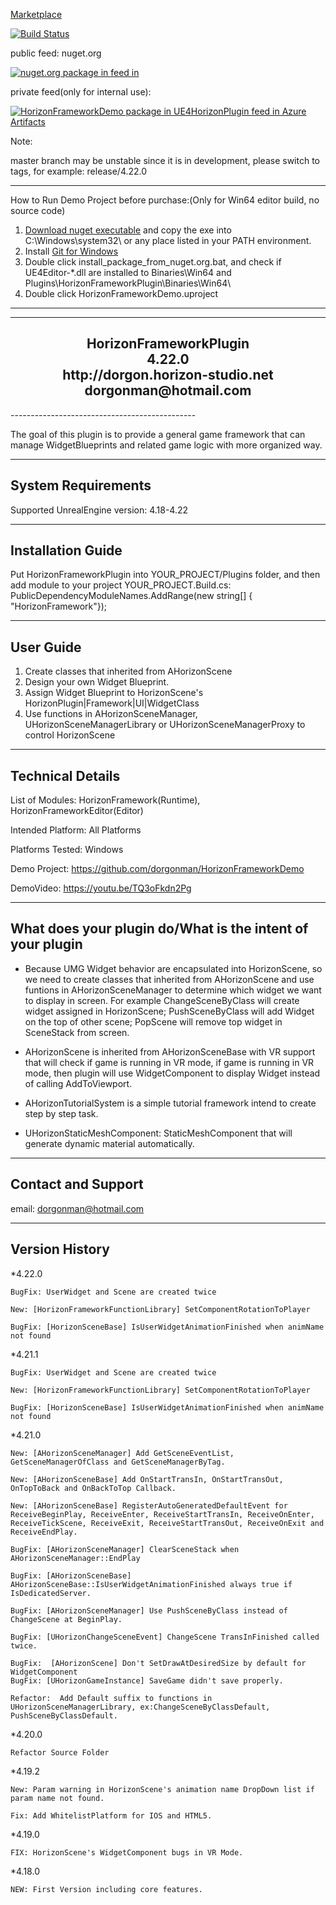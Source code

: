 [Marketplace](https://www.unrealengine.com/marketplace/horizonframework-plugin) 


[![Build Status](https://hsgame.visualstudio.com/UE4HorizonPlugin/_apis/build/status/HorizonFramework/HorizonFrameworkDemo-Shipping-CI?branchName=master)](https://hsgame.visualstudio.com/UE4HorizonPlugin/_build/latest?definitionId=28&branchName=master)

public feed: nuget.org  

[![nuget.org package in feed in ](https://img.shields.io/nuget/v/HorizonFrameworkDemo.svg)](https://www.nuget.org/packages/HorizonFrameworkDemo/)

private feed(only for internal use): 

[![HorizonFrameworkDemo package in UE4HorizonPlugin feed in Azure Artifacts](https://hsgame.feeds.visualstudio.com/_apis/public/Packaging/Feeds/319fdc64-73ff-4910-b3b8-2ee206a67a49/Packages/5098845a-f9dd-48c2-a996-f5fc69389226/Badge)](https://hsgame.visualstudio.com/UE4HorizonPlugin/_packaging?_a=package&feed=319fdc64-73ff-4910-b3b8-2ee206a67a49&package=5098845a-f9dd-48c2-a996-f5fc69389226&preferRelease=true)


Note: 

master branch may be unstable since it is in development, please switch to tags, for example: release/4.22.0



----------------------------------------------  
How to Run Demo Project before purchase:(Only for Win64 editor build, no source code)
1. [Download nuget executable](https://www.nuget.org/downloads) and copy the exe into C:\Windows\system32\ or any place listed in your PATH environment.
2. Install [Git for Windows](https://gitforwindows.org/)
3. Double click install_package_from_nuget.org.bat, and check if UE4Editor-*.dll are installed to Binaries\Win64 and Plugins\HorizonFrameworkPlugin\Binaries\Win64\
4. Double click HorizonFrameworkDemo.uproject  
----------------------------------------------

 

----------------------------------------------  
<h2 align="center">				
			HorizonFrameworkPlugin<br>
					4.22.0   <br>
			http://dorgon.horizon-studio.net  <br>
				dorgonman@hotmail.com  <br>
</h2>
----------------------------------------------  

 The goal of this plugin is to provide a general game framework that can manage WidgetBlueprints and related game logic with more organized way.

-----------------------  
System Requirements
-----------------------  
Supported UnrealEngine version: 4.18-4.22


-----------------------
Installation Guide
-----------------------  

Put HorizonFrameworkPlugin into YOUR_PROJECT/Plugins folder, 
and then add module to your project 
YOUR_PROJECT.Build.cs:
PublicDependencyModuleNames.AddRange(new string[] { "HorizonFramework"});

-----------------------
User Guide
-----------------------  
1. Create classes that inherited from AHorizonScene
2. Design your own Widget Blueprint.
3. Assign Widget Blueprint to HorizonScene's HorizonPlugin|Framework|UI|WidgetClass
4. Use functions in AHorizonSceneManager, UHorizonSceneManagerLibrary or UHorizonSceneManagerProxy to control HorizonScene

-----------------------
Technical Details
-----------------------  

List of Modules: HorizonFramework(Runtime), HorizonFrameworkEditor(Editor)

Intended Platform: All Platforms  

Platforms Tested: Windows

Demo Project: https://github.com/dorgonman/HorizonFrameworkDemo

DemoVideo: https://youtu.be/TQ3oFkdn2Pg

-----------------------
What does your plugin do/What is the intent of your plugin
-----------------------  

* Because UMG Widget behavior are encapsulated into HorizonScene, so we need to create classes that inherited from AHorizonScene and use funtions in AHorizonSceneManager to determine which widget we want to display in screen. For example ChangeSceneByClass will create widget assigned in HorizonScene; PushSceneByClass will add Widget on the top of other scene; PopScene will remove top widget in SceneStack from screen.

* AHorizonScene is inherited from AHorizonSceneBase with VR support that will check if game is running in VR mode, if game is running in VR mode, then plugin will use WidgetComponent to display Widget instead of calling AddToViewport.

* AHorizonTutorialSystem is a simple tutorial framework intend to create step by step task.

* UHorizonStaticMeshComponent: StaticMeshComponent that will generate dynamic material automatically.

-----------------------
Contact and Support
-----------------------  

email: dorgonman@hotmail.com


-----------------------
 Version History
-----------------------  

*4.22.0

	BugFix: UserWidget and Scene are created twice  

	New: [HorizonFrameworkFunctionLibrary] SetComponentRotationToPlayer  

	BugFix: [HorizonSceneBase] IsUserWidgetAnimationFinished when animName not found  


*4.21.1

	BugFix: UserWidget and Scene are created twice  

	New: [HorizonFrameworkFunctionLibrary] SetComponentRotationToPlayer  

	BugFix: [HorizonSceneBase] IsUserWidgetAnimationFinished when animName not found  
	
 
*4.21.0

	New: [AHorizonSceneManager] Add GetSceneEventList, GetSceneManagerOfClass and GetSceneManagerByTag.  

	New: [AHorizonSceneBase] Add OnStartTransIn, OnStartTransOut, OnTopToBack and OnBackToTop Callback.  

	New: [AHorizonSceneBase] RegisterAutoGeneratedDefaultEvent for ReceiveBeginPlay, ReceiveEnter, ReceiveStartTransIn, ReceiveOnEnter, ReceiveTickScene, ReceiveExit, ReceiveStartTransOut, ReceiveOnExit and ReceiveEndPlay.  

	BugFix: [AHorizonSceneManager] ClearSceneStack when AHorizonSceneManager::EndPlay  

	BugFix: [AHorizonSceneBase] AHorizonSceneBase::IsUserWidgetAnimationFinished always true if IsDedicatedServer.  

	BugFix: [AHorizonSceneManager] Use PushSceneByClass instead of ChangeScene at BeginPlay.  

	BugFix: [UHorizonChangeSceneEvent] ChangeScene TransInFinished called twice.  

	BugFix:  [AHorizonScene] Don't SetDrawAtDesiredSize by default for WidgetComponent
	BugFix: [UHorizonGameInstance] SaveGame didn't save properly.

	Refactor:  Add Default suffix to functions in UHorizonSceneManagerLibrary, ex:ChangeSceneByClassDefault, PushSceneByClassDefault.

*4.20.0  

	Refactor Source Folder

*4.19.2  

	New: Param warning in HorizonScene's animation name DropDown list if param name not found.  

	Fix: Add WhitelistPlatform for IOS and HTML5.  

*4.19.0  

	FIX: HorizonScene's WidgetComponent bugs in VR Mode.  

*4.18.0  

	NEW: First Version including core features.  